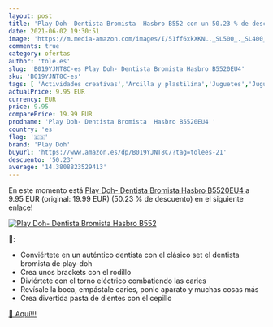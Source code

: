 ```yaml
---
layout: post
title: 'Play Doh- Dentista Bromista  Hasbro B552 con un 50.23 % de descuento'
date: 2021-06-02 19:30:51
image: 'https://m.media-amazon.com/images/I/51ff6xkXKNL._SL500_._SL400_.jpg'
comments: true
category: ofertas
author: 'tole.es'
slug: 'B019YJNT8C-es Play Doh- Dentista Bromista Hasbro B5520EU4'
sku: 'B019YJNT8C-es'
tags: [ 'Actividades creativas','Arcilla y plastilina','Juguetes','Juguetes y juegos','doh','play','play doh', ]
actualPrice: 9.95 EUR
currency: EUR
price: 9.95
comparePrice: 19.99 EUR
prodname: 'Play Doh- Dentista Bromista  Hasbro B5520EU4 '
country: 'es'
flag: '🇪🇸'
brand: 'Play Doh'
buyurl: 'https://www.amazon.es/dp/B019YJNT8C/?tag=tolees-21'
descuento: '50.23'
average: '14.3808823529413'
---
```


En este momento está [Play Doh- Dentista Bromista  Hasbro B5520EU4 ](https://www.amazon.es/dp/B019YJNT8C/?tag=tolees-21) a 9.95 EUR (original: 19.99 EUR) (50.23 %  de descuento) en el siguiente enlace!

[![Play Doh- Dentista Bromista  Hasbro B552](https://m.media-amazon.com/images/I/51ff6xkXKNL._SL500_._SL400_.jpg)](https://www.amazon.es/dp/B019YJNT8C/?tag=tolees-21)

🔎:

- Conviértete en un auténtico dentista con el clásico set el dentista bromista de play-doh
- Crea unos brackets con el rodillo
- Diviértete con el torno eléctrico combatiendo las caries
- Revísale la boca, empástale caries, ponle aparato y muchas cosas más
- Crea divertida pasta de dientes con el cepillo

[🛒 Aquí!!!](https://www.amazon.es/dp/B019YJNT8C/?tag=tolees-21)
